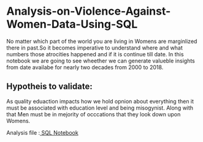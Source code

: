 # Analysis-on-Violence-Against-Women-Data-Using-SQL

No matter which part of the world you are living in Womens are marginlized there in past.So it becomes imperative to understand where and what numbers those atrocities happened and if it is continue till date. In this notebook we are going to see wheether we can generate valueble insights from date availabe for nearly two decades from 2000 to 2018.

## Hypotheis to validate:
As quality eduaction impacts how we hold opnion about everything then it must be associated with education level and being misogynist. Along with that Men must be in mejority of occcations that they look down upon Womens.


Analysis file :[ SQL Notebook](https://deepnote.com/workspace/hari-kadam-9968-dabc899f-60aa-4930-8e26-99e6c496689a/project/Analysis-on-Violence-against-Women-Data-e5c05590-23fb-4d0e-b704-1b632de398d1/notebook/Analysis%20on%20violence%20Against%20Women%20Data-10e6959a0bb242d388f5ccc973ec8009)

